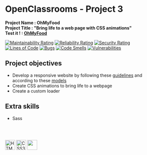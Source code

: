 # OpenClassrooms - Project 3
**Project Name : OhMyFood**  
**Project Title : "Bring life to a web page with CSS animations"**  
**Test it ! : [OhMyFood](https://rmimekaa.github.io/RemiRoeland_3_15-05-2021/)**  

[![Maintainability Rating](https://sonarcloud.io/api/project_badges/measure?project=RmiMekaa_RemiRoeland_3_15-05-2021&metric=sqale_rating)](https://sonarcloud.io/summary/new_code?id=RmiMekaa_RemiRoeland_3_15-05-2021)
[![Reliability Rating](https://sonarcloud.io/api/project_badges/measure?project=RmiMekaa_RemiRoeland_3_15-05-2021&metric=reliability_rating)](https://sonarcloud.io/summary/new_code?id=RmiMekaa_RemiRoeland_3_15-05-2021)
[![Security Rating](https://sonarcloud.io/api/project_badges/measure?project=RmiMekaa_RemiRoeland_3_15-05-2021&metric=security_rating)](https://sonarcloud.io/summary/new_code?id=RmiMekaa_RemiRoeland_3_15-05-2021)  
[![Lines of Code](https://sonarcloud.io/api/project_badges/measure?project=RmiMekaa_RemiRoeland_3_15-05-2021&metric=ncloc)](https://sonarcloud.io/summary/new_code?id=RmiMekaa_RemiRoeland_3_15-05-2021)
[![Bugs](https://sonarcloud.io/api/project_badges/measure?project=RmiMekaa_RemiRoeland_3_15-05-2021&metric=bugs)](https://sonarcloud.io/summary/new_code?id=RmiMekaa_RemiRoeland_3_15-05-2021)
[![Code Smells](https://sonarcloud.io/api/project_badges/measure?project=RmiMekaa_RemiRoeland_3_15-05-2021&metric=code_smells)](https://sonarcloud.io/summary/new_code?id=RmiMekaa_RemiRoeland_3_15-05-2021)
[![Vulnerabilities](https://sonarcloud.io/api/project_badges/measure?project=RmiMekaa_RemiRoeland_3_15-05-2021&metric=vulnerabilities)](https://sonarcloud.io/summary/new_code?id=RmiMekaa_RemiRoeland_3_15-05-2021)

## Project objectives
 - Develop a responsive website by following these [guidelines](https://s3.eu-west-1.amazonaws.com/course.oc-static.com/projects/Front-End+V2/P3+CSS+animations/DW+P3+-+Brief+creatif+-+Ohmyfood!.pdf) and according to these [models](https://github.com/RmiMekaa/RemiRoeland_3_15-05-2021/tree/main/Ressources/maquettes)
 - Create CSS animations to bring life to a webpage 
 - Create a custom loader

## Extra skills
 - Sass

<br/><br/>
 
<p float="left">
  <img alt="HTML5" title="HTML5" src="https://cdn.jsdelivr.net/gh/devicons/devicon/icons/html5/html5-original.svg" width="32px"/>
  <img alt="CSS3" title="CSS3" src="https://cdn.jsdelivr.net/gh/devicons/devicon/icons/css3/css3-original.svg" width="32px"/>
  <img src="https://cdn.jsdelivr.net/gh/devicons/devicon/icons/sass/sass-original.svg" width="32px" />        
</p>
